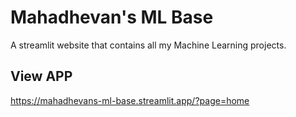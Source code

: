 # Mahadhevan's ML Base

A streamlit website that contains all my Machine Learning projects.

## View APP
https://mahadhevans-ml-base.streamlit.app/?page=home 
